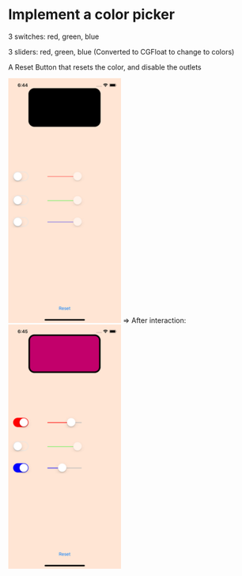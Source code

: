 # Implement a color picker

3 switches: red, green, blue

3 sliders: red, green, blue
(Converted to CGFloat to change to colors)

A Reset Button that resets the color, and disable the outlets


<img src="launch1.png" width="228"> => After interaction: <img src="screenshot1.png" width="228">



